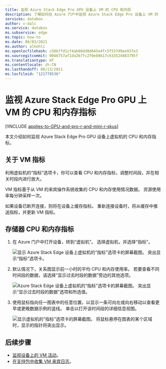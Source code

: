 ```yaml
---
title: 监视 Azure Stack Edge Pro GPU 设备上 VM 的 CPU 和内存
description: 了解如何在 Azure 门户中监视 Azure Stack Edge Pro 设备上 VM 的 CPU 和内存指标。
services: databox
author: v-dalc
ms.service: databox
ms.subservice: edge
ms.topic: how-to
ms.date: 08/03/2021
ms.author: alkohli
ms.openlocfilehash: c58b7fd1cf4ab08dd8d645e4fc5f537d9ee937e3
ms.sourcegitcommit: 0046757af1da267fc2f0e88617c633524883795f
ms.translationtype: HT
ms.contentlocale: zh-CN
ms.lasthandoff: 08/13/2021
ms.locfileid: "121778536"
---
```

# <a name="monitor-vm-metrics-for-cpu-memory-on-azure-stack-edge-pro-gpu"></a>监视 Azure Stack Edge Pro GPU 上 VM 的 CPU 和内存指标

[!INCLUDE [applies-to-GPU-and-pro-r-and-mini-r-skus](../../includes/azure-stack-edge-applies-to-gpu-pro-r-mini-r-sku.md)]

本文介绍如何监视 Azure Stack Edge Pro GPU 设备上虚拟机的 CPU 和内存指标。

## <a name="about-vm-metrics"></a>关于 VM 指标

利用虚拟机的“指标”选项卡，你可以查看 CPU 和内存指标，调整时间段，并在相关时段内进行放大。

VM 指标基于从 VM 的来宾操作系统收集的 CPU 和内存使用情况数据。 资源使用率每分钟采样一次。

如果设备已断开连接，则将在设备上缓存指标。 重新连接设备时，将从缓存中推送指标，并更新 VM 指标。

## <a name="monitor-cpu-and-memory-metrics"></a>存储器 CPU 和内存指标

1. 在 Azure 门户中打开设备，转到“虚拟机”。 选择虚拟机，并选择“指标”。

    ![显示 Azure Stack Edge 设备上虚拟机的“指标”选项卡的屏幕截图。 突出显示“指标”选项卡。](media/azure-stack-edge-gpu-monitor-virtual-machine-metrics/metrics-01.png)

2. 默认情况下，关系图显示前一小时的平均 CPU 和内存使用率。 若要查看不同时间段的数据，请选择“显示过去时段的数据”旁边的其他选项。

    ![Azure Stack Edge 设备上虚拟机的“指标”选项卡的屏幕截图。 突出显示“显示过去时段的数据”选项和所选值。](./media/azure-stack-edge-gpu-monitor-virtual-machine-metrics/metrics-02.png)

3. 使用鼠标指向任一图表中的任意位置，以显示一条可向左或向右移动以查看更早或更晚数据示例的竖线。 单击以打开该时间段的详细信息视图。

    ![显示虚拟机的“指标”选项卡的屏幕截图。 将鼠标悬停在图表的某个区域时，显示的指针将突出显示。](./media/azure-stack-edge-gpu-monitor-virtual-machine-metrics/metrics-03.png)


## <a name="next-steps"></a>后续步骤

- [监视设备上的 VM 活动](azure-stack-edge-gpu-monitor-virtual-machine-activity.md)。
- [在支持包中收集 VM 来宾日志](azure-stack-edge-gpu-collect-virtual-machine-guest-logs.md)。
